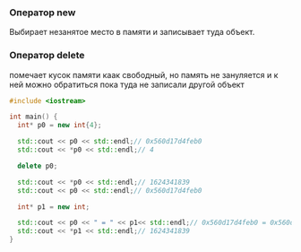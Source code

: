 ### Оператор new
Выбирает незанятое место в памяти и записывает туда объект.

### Оператор delete
помечает кусок памяти каак свободный, но память не зануляется и к ней можно обратиться пока туда не записали другой объект


```cpp
#include <iostream>

int main() {
  int* p0 = new int{4};

  std::cout << p0 << std::endl;// 0x560d17d4feb0
  std::cout << *p0 << std::endl;// 4

  delete p0;

  std::cout << *p0 << std::endl;// 1624341839
  std::cout << p0 << std::endl;// 0x560d17d4feb0

  int* p1 = new int;

  std::cout << p0 << " = " << p1<< std::endl;// 0x560d17d4feb0 = 0x560d17d4feb0
  std::cout << *p1 << std::endl;// 1624341839
}
```